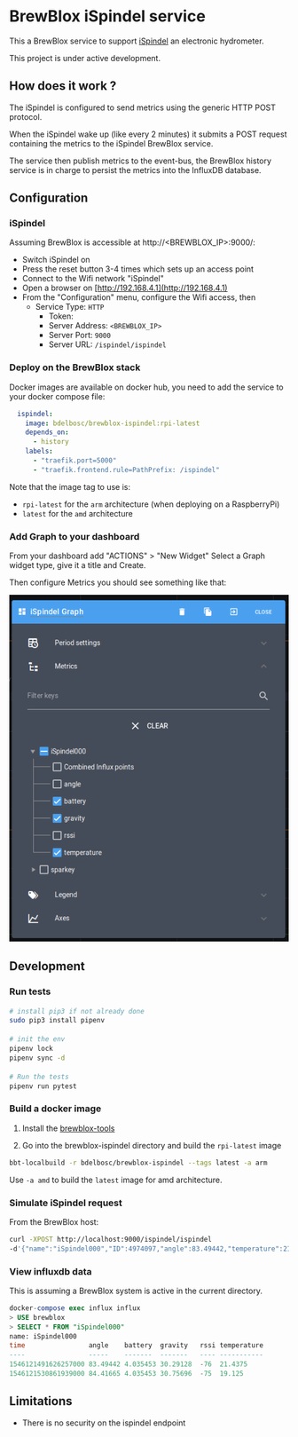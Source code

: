 # BrewBlox iSpindel service

This a BrewBlox service to support [iSpindel](https://github.com/universam1/iSpindel/)
an electronic hydrometer.


This project is under active development.


## How does it work ?

The iSpindel is configured to send metrics using the generic HTTP POST protocol.

When the iSpindel wake up (like every 2 minutes) it submits a POST request containing the metrics to the iSpindel BrewBlox service.

The service then publish metrics to the event-bus, the BrewBlox history service is in charge to persist the metrics into the InfluxDB database.

## Configuration

### iSpindel

Assuming BrewBlox is accessible at http://<BREWBLOX_IP>:9000/:

- Switch iSpindel on
- Press the reset button 3-4 times which sets up an access point
- Connect to the Wifi network "iSpindel"
- Open a browser on [http://192.168.4.1](http://192.168.4.1)
- From the "Configuration" menu, configure the Wifi access, then
  - Service Type: `HTTP`
    - Token:
    - Server Address: `<BREWBLOX_IP>`
    - Server Port: `9000`
    - Server URL: `/ispindel/ispindel`



### Deploy on the BrewBlox stack

Docker images are available on docker hub, you need to add the service to your docker compose file:
```yaml
  ispindel:
    image: bdelbosc/brewblox-ispindel:rpi-latest
    depends_on:
      - history
    labels:
      - "traefik.port=5000"
      - "traefik.frontend.rule=PathPrefix: /ispindel"
```

Note that the image tag to use is:
- `rpi-latest` for the `arm` architecture (when deploying on a RaspberryPi)
- `latest` for the `amd` architecture

### Add Graph to your dashboard

From your dashboard add "ACTIONS" > "New Widget" 
Select a Graph widget type, give it a title and Create.

Then configure Metrics you should see something like that:

![graph-ispindel](./graph-ispindel.png)

  
## Development

### Run tests

```bash
# install pip3 if not already done
sudo pip3 install pipenv

# init the env
pipenv lock
pipenv sync -d

# Run the tests
pipenv run pytest
```

### Build a docker image

1. Install the [brewblox-tools](https://github.com/BrewBlox/brewblox-tools)

2. Go into the brewblox-ispindel directory and build the `rpi-latest` image
```bash
bbt-localbuild -r bdelbosc/brewblox-ispindel --tags latest -a arm
```

Use `-a amd` to build the `latest` image for amd architecture.

### Simulate iSpindel request

From the BrewBlox host:

```bash
curl -XPOST http://localhost:9000/ispindel/ispindel
-d'{"name":"iSpindel000","ID":4974097,"angle":83.49442,"temperature":21.4375,"temp_units":"C","battery":4.035453,"gravity":30.29128,"interval":60,"RSSI":-76}'
```

### View influxdb data

This is assuming a BrewBlox system is active in the current directory.

```sql
docker-compose exec influx influx
> USE brewblox
> SELECT * FROM "iSpindel000"
name: iSpindel000
time                angle    battery  gravity   rssi temperature
----                -----    -------  -------   ---- -----------
1546121491626257000 83.49442 4.035453 30.29128  -76  21.4375
1546121530861939000 84.41665 4.035453 30.75696  -75  19.125

```

## Limitations

- There is no security on the ispindel endpoint
